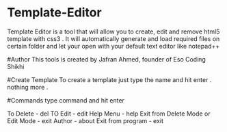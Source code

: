 # Template-Editor
Template Editor is a tool that will allow you to create, edit and remove html5 template with css3 . It will automatically generate and load required files on certain folder and let your open with your default text editor like notepad++

#Author
This tools is created by Jafran Ahmed, founder of Eso Coding Shikhi

#Create Template
To create a template just type the name and hit enter . nothing more . 

#Commands
type command and hit enter

To Delete - del
TO Edit - edit
Help Menu - help
Exit from Delete Mode or Edit Mode - exit
Author - about
Exit from program - exit
